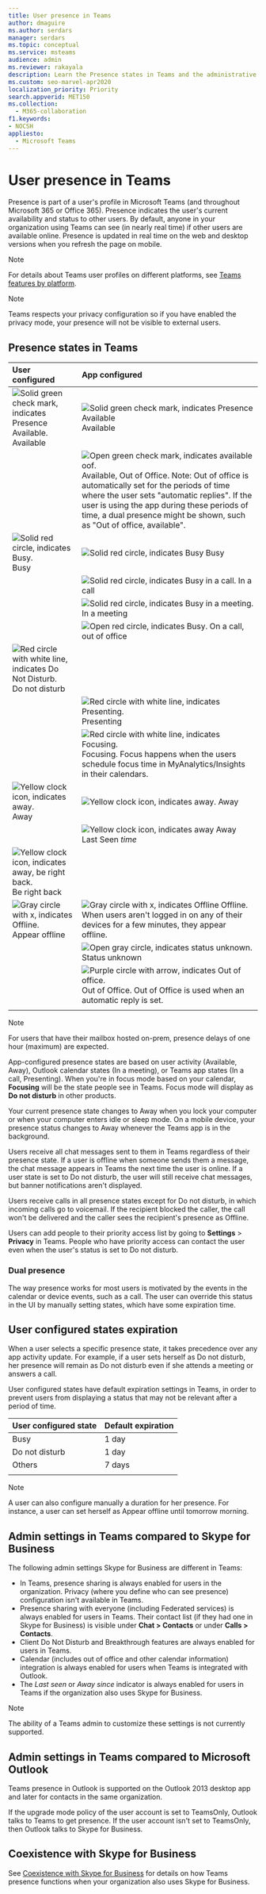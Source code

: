 ```yaml
---
title: User presence in Teams
author: dmaguire
ms.author: serdars
manager: serdars
ms.topic: conceptual
ms.service: msteams
audience: admin
ms.reviewer: rakayala
description: Learn the Presence states in Teams and the administrative settings for the Presence feature.
ms.custom: seo-marvel-apr2020
localization_priority: Priority
search.appverid: MET150
ms.collection: 
  - M365-collaboration
f1.keywords:
- NOCSH
appliesto: 
  - Microsoft Teams
---
```


# User presence in Teams

Presence is part of a user's profile in Microsoft Teams (and throughout Microsoft 365 or Office 365). Presence indicates the user's current availability and status to other users. By default, anyone in your organization using Teams can see (in nearly real time) if other users are available online. Presence is updated in real time on the web and desktop versions when you refresh the page on mobile.

 > [!NOTE]
 > For details about Teams user profiles on different platforms, see [Teams features by platform](https://support.microsoft.com/office/teams-features-by-platform-debe7ff4-7db4-4138-b7d0-fcc276f392d3).

 > [!NOTE]
 > Teams respects your privacy configuration so if you have enabled the privacy mode, your presence will not be visible to external users.
## Presence states in Teams


|User configured|App configured|
|:--- |:---|
| ![Solid green check mark, indicates Presence Available.](media/Presence_Available.png) Available|![Solid green check mark, indicates Presence Available](media/Presence_Available.png) Available|
|| ![Open green check mark, indicates available oof.](media/Presence_Available_OOF.png) Available, Out of Office. Note: Out of office is automatically set for the periods of time where the user sets "automatic replies". If the user is using the app during these periods of time, a dual presence might be shown, such as "Out of office, available". |
|  ![Solid red circle, indicates Busy.](media/Presence_Busy.png) Busy |  ![Solid red circle, indicates Busy](media/Presence_Busy.png) Busy  |
|| ![Solid red circle, indicates Busy in a call.](media/Presence_Busy.png) In a call|
|| ![Solid red circle, indicates Busy in a meeting.](media/Presence_Busy.png) In a meeting |
|| ![Open red circle, indicates Busy.](media/Presence_Busy_OOF.png) On a call, out of office|
|  ![Red circle with white line, indicates Do Not Disturb.](media/Presence_DND.png) Do not disturb ||
|| ![Red circle with white line, indicates Presenting.](media/Presence_DND.png) Presenting|
|| ![Red circle with white line, indicates Focusing.](media/Presence_DND.png) Focusing. Focus happens when the users schedule focus time in MyAnalytics/Insights in their calendars.|
| ![Yellow clock icon, indicates away.](media/Presence_Away.png) Away| ![Yellow clock icon, indicates away.](media/Presence_Away.png) Away|
|| ![Yellow clock icon, indicates away](media/Presence_Away.png) Away Last Seen *time*|
|![Yellow clock icon, indicates away, be right back.](media/Presence_Away.png) Be right back| |
|![Gray circle with x, indicates Offline.](media/Presence_Offline.png) Appear offline|![Gray circle with x, indicates Offline](media/Presence_Offline.png) Offline.  When users aren't logged in on any of their devices for a few minutes, they appear offline. | |
|| ![Open gray circle, indicates status unknown.](media/Presence_Unknown.png) Status unknown|
|| ![Purple circle with arrow, indicates Out of office.](media/Presence_OOF.png) Out of Office. Out of Office is used when an automatic reply is set. |
|||
 > [!NOTE]
 > For users that have their mailbox hosted on-prem, presence delays of one hour (maximum) are expected.

App-configured presence states are based on user activity (Available, Away), Outlook calendar states (In a meeting), or Teams app states (In a call, Presenting). When you're in focus mode based on your calendar, **Focusing** will be the state people see in Teams. Focus mode will display as **Do not disturb** in other products.

Your current presence state changes to Away when you lock your computer or when your computer enters idle or sleep mode. On a mobile device, your presence status changes to Away whenever the Teams app is in the background.

Users receive all chat messages sent to them in Teams regardless of their presence state. If a user is offline when someone sends them a message, the chat message appears in Teams the next time the user is online. If a user state is set to Do not disturb, the user will still receive chat messages, but banner notifications aren't displayed.

Users receive calls in all presence states except for Do not disturb, in which incoming calls go to voicemail. If the recipient blocked the caller, the call won't be delivered and the caller sees the recipient's presence as Offline.

Users can add people to their priority access list by going to **Settings** > **Privacy** in Teams. People who have priority access can contact the user even when the user's status is set to Do not disturb.

### Dual presence

  The way presence works for most users is motivated by the events in the calendar or device events, such as a call. The user can override this status in the UI by manually setting states, which have some expiration time.

## User configured states expiration

When a user selects a specific presence state, it takes precedence over any app activity update. For example, if a user sets herself as Do not disturb, her presence will remain as Do not disturb even if she attends a meeting or answers a call.

User configured states have default expiration settings in Teams, in order to prevent users from displaying a status that may not be relevant after a period of time.

|User configured state|Default expiration|
|:--- |:---|
| Busy|1 day|
| Do not disturb|1 day|
| Others|7 days|
|||

> [!NOTE]
> A user can also configure manually a duration for her presence. For instance, a user can set herself as Appear offline until tomorrow morning.

## Admin settings in Teams compared to Skype for Business

The following admin settings Skype for Business are different in Teams:

- In Teams, presence sharing is always enabled for users in the organization. Privacy (where you define who can see presence) configuration isn't available in Teams.
- Presence sharing with everyone (including Federated services) is always enabled for users in Teams. Their contact list (if they had one in Skype for Business) is visible under **Chat > Contacts** or under **Calls > Contacts**.
- Client Do Not Disturb and Breakthrough features are always enabled for users in Teams.
- Calendar (includes out of office and other calendar information) integration  is always enabled for users when Teams is integrated with Outlook.
- The *Last seen* or *Away since*  indicator is always enabled for users in Teams if the organization also uses Skype for Business.

> [!NOTE]
> The ability of a Teams admin to customize these settings is not currently supported.

## Admin settings in Teams compared to Microsoft Outlook

Teams presence in Outlook is supported on the Outlook 2013 desktop app and later for contacts in the same organization.

If the upgrade mode policy of the user account is set to TeamsOnly, Outlook talks to Teams to get presence. If the user account isn't set to TeamsOnly, then Outlook talks to Skype for Business.

## Coexistence with Skype for Business

See [Coexistence with Skype for Business](coexistence-chat-calls-presence.md) for details on how Teams presence functions when your organization also uses Skype for Business.
